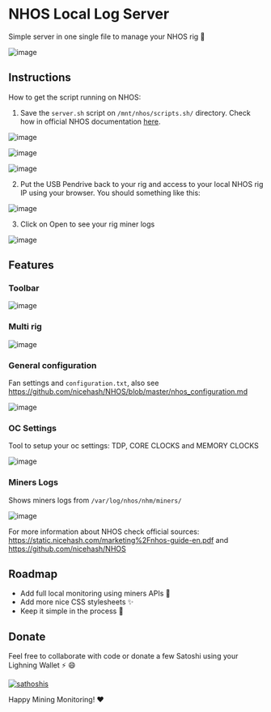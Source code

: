 # NHOS Local Log Server

Simple server in one single file to manage your NHOS rig :rocket:

![image](https://user-images.githubusercontent.com/30659361/111986242-affd0e00-8adb-11eb-975a-6c3cbe1397e0.png)

## Instructions 

How to get the script running on NHOS:

1. Save the `server.sh` script on `/mnt/nhos/scripts.sh/` directory. Check how in official NHOS documentation [here](https://github.com/nicehash/NHOS/blob/master/nhos_boot_scripts.md).

![image](https://user-images.githubusercontent.com/30659361/115119971-a054d600-9f70-11eb-96cf-9d9f5ce72d74.png)

![image](https://user-images.githubusercontent.com/30659361/115120003-bd89a480-9f70-11eb-9dd1-ac4517478e53.png)

![image](https://user-images.githubusercontent.com/30659361/115120026-d3976500-9f70-11eb-9136-6c192dbc9d11.png)

2. Put the USB Pendrive back to your rig and access to your local NHOS rig IP using your browser. You should  something like this:

![image](https://user-images.githubusercontent.com/30659361/115120118-62a47d00-9f71-11eb-96b7-9e07d7779932.png)

3. Click on Open to see your rig miner logs

![image](https://user-images.githubusercontent.com/30659361/115120357-a3e95c80-9f72-11eb-9784-67a69e77f13f.png)

## Features

### Toolbar

![image](https://user-images.githubusercontent.com/30659361/111987413-38c87980-8add-11eb-9a0d-2bf65316d05a.png)

### Multi rig

![image](https://user-images.githubusercontent.com/30659361/111991920-d5414a80-8ae2-11eb-948d-f50205851b7c.png)

### General configuration

Fan settings and `configuration.txt`, also see https://github.com/nicehash/NHOS/blob/master/nhos_configuration.md

![image](https://user-images.githubusercontent.com/30659361/111992100-07eb4300-8ae3-11eb-8436-f9ae5df592ad.png)

### OC Settings

Tool to setup your oc settings: TDP, CORE CLOCKS and MEMORY CLOCKS

![image](https://user-images.githubusercontent.com/30659361/111990970-c7d79080-8ae1-11eb-9277-f98818712352.png)

### Miners Logs

Shows miners logs from `/var/log/nhos/nhm/miners/`

![image](https://user-images.githubusercontent.com/30659361/111988739-dff9e080-8ade-11eb-891b-764788c99011.png)

For more information about NHOS check official sources: https://static.nicehash.com/marketing%2Fnhos-guide-en.pdf and https://github.com/nicehash/NHOS

## Roadmap

- Add full local monitoring using miners APIs :rocket:
- Add more nice CSS stylesheets :sparkles:
- Keep it simple in the process :100:

## Donate

Feel free to collaborate with code or donate a few Satoshi using your Lighning Wallet ⚡ :smile:

[![sathoshis](https://img.shields.io/badge/Donate-Satoshi%20%E2%9A%A1-blueviolet)](https://totakaro.github.io/donate)

Happy Mining Monitoring! :heart:
